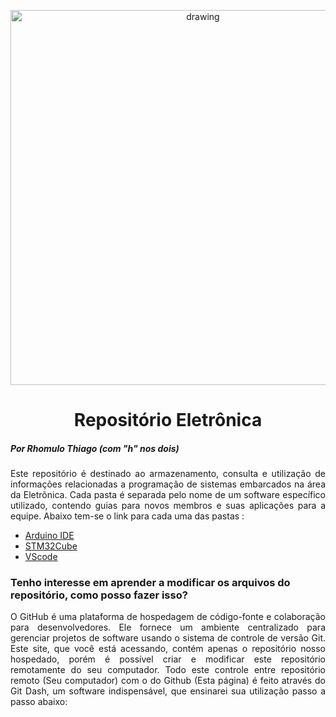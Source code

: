 <p align="center"><img src="https://user-images.githubusercontent.com/53307428/235840381-69ee272f-0b70-4bff-9078-367ba1b75cd6.png" alt="drawing" width="600"/></p>

<!-- ![amarelo_combo3](https://user-images.githubusercontent.com/53307428/235840381-69ee272f-0b70-4bff-9078-367ba1b75cd6.png) -->

# <div align="center"> Repositório Eletrônica </div>

##### Por Rhomulo Thiago (com "h" nos dois)

<p align="justify">Este repositório é destinado ao armazenamento, consulta e utilização de informações relacionadas a programação de sistemas embarcados na área da Eletrônica. Cada pasta é separada pelo nome de um software específico utilizado, contendo guias para novos membros e suas aplicações para a equipe. Abaixo tem-se o link para cada uma das pastas : </p>

- [Arduino IDE](https://github.com/Tofu-Rh/Fenix_Racing/tree/main/Arduino%20IDE)
- [STM32Cube](https://github.com/Tofu-Rh/Fenix_Racing/tree/main/STM32)
- [VScode](https://github.com/Tofu-Rh/Fenix_Racing/tree/main/VScode)

### Tenho interesse em aprender a modificar os arquivos do repositório, como posso fazer isso?
<p align="justify"> O GitHub é uma plataforma de hospedagem de código-fonte e colaboração para desenvolvedores. Ele fornece um ambiente centralizado para gerenciar projetos de software usando o sistema de controle de versão Git. Este site, que você está acessando, contém apenas o repositório nosso hospedado, porém é possível criar e modificar este repositório remotamente do seu computador. Todo este controle entre repositório remoto (Seu computador) com o do Github (Esta página) é feito através do Git Dash, um software indispensável, que ensinarei sua utilização passo a passo abaixo:  </p>

